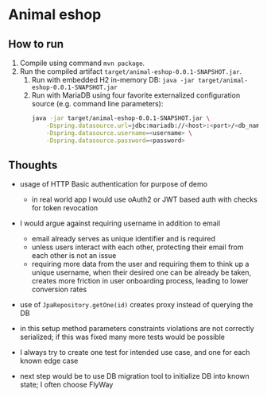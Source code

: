 # Animal eshop

## How to run

1) Compile using command `mvn package`.
2) Run the compiled artifact `target/animal-eshop-0.0.1-SNAPSHOT.jar`.
    1) Run with embedded H2 in-memory DB: `java -jar target/animal-eshop-0.0.1-SNAPSHOT.jar`
    1) Run with MariaDB using four favorite externalized configuration source (e.g. command line parameters): 
       ```bash
       java -jar target/animal-eshop-0.0.1-SNAPSHOT.jar \
           -Dspring.datasource.url=jdbc:mariadb://<host>:<port>/<db_name> \
           -Dspring.datasource.username=<username> \
           -Dspring.datasource.password=<password>
        ```

## Thoughts

- usage of HTTP Basic authentication for purpose of demo
  - in real world app I would use oAuth2 or JWT based auth with checks for token revocation  

- I would argue against requiring username in addition to email
  - email already serves as unique identifier and is required
  - unless users interact with each other, protecting their email from each other is not an issue
  - requiring more data from the user and requiring them to think up a unique username, 
    when their desired one can be already be taken, creates more friction in 
    user onboarding process, leading to lower conversion rates

- use of `JpaRepository.getOne(id)` creates proxy instead of querying the DB

- in this setup method parameters constraints violations are not correctly serialized;
  if this was fixed many more tests would be possible
  
- I always try to create one test for intended use case, and one for each known edge case 

- next step would be to use DB migration tool to initialize DB into known state;
  I often choose FlyWay
